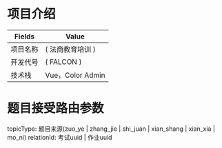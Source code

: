 # 项目介绍


| Fields | Value |
| ------ | ------ |
| 项目名称 | ( 法商教育培训 ) |
| 开发代号 | ( FALCON ) | 
| 技术栈 | Vue，Color Admin |

# 题目接受路由参数
topicType: 题目来源(zuo_ye | zhang_jie | shi_juan | xian_shang | xian_xia | mo_ni)
relationId: 考试uuid | 作业uuid
